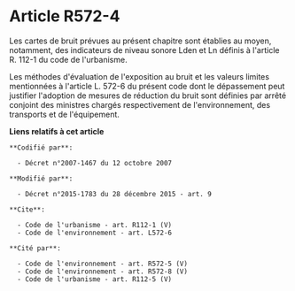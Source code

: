 # Article R572-4

Les cartes de bruit prévues au présent chapitre sont établies au moyen, notamment, des indicateurs de niveau sonore Lden et
Ln définis à l'article R. 112-1 du code de l'urbanisme. 

Les méthodes d'évaluation de l'exposition au bruit et les valeurs limites mentionnées à l'article L. 572-6 du présent code
dont le dépassement peut justifier l'adoption de mesures de réduction du bruit sont définies par arrêté conjoint des
ministres chargés respectivement de l'environnement, des transports et de l'équipement.

**Liens relatifs à cet article**

	**Codifié par**:

	  - Décret n°2007-1467 du 12 octobre 2007

	**Modifié par**:

	  - Décret n°2015-1783 du 28 décembre 2015 - art. 9

	**Cite**:

	  - Code de l'urbanisme - art. R112-1 (V)
	  - Code de l'environnement - art. L572-6

	**Cité par**:

	  - Code de l'environnement - art. R572-5 (V)
	  - Code de l'environnement - art. R572-8 (V)
	  - Code de l'urbanisme - art. R112-5 (V)
